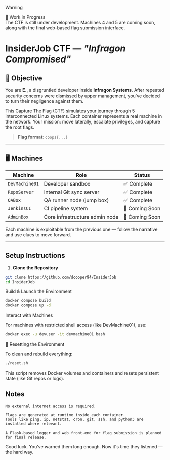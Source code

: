 > [!WARNING]  
> 🚧 Work in Progress  
> The CTF is still under development. Machines 4 and 5 are coming soon, along with the final web-based flag submission interface.

# InsiderJob CTF — *"Infragon Compromised"*

## 🎯 Objective

You are **E.**, a disgruntled developer inside **Infragon Systems**. After repeated security concerns were dismissed by upper management, you've decided to turn their negligence against them.

This Capture The Flag (CTF) simulates your journey through 5 interconnected Linux systems. Each container represents a real machine in the network. Your mission: move laterally, escalate privileges, and capture the root flags.

> **Flag format**: `coops{...}`

---

## 🖥️ Machines

| Machine        | Role                          | Status        |
|----------------|-------------------------------|---------------|
| `DevMachine01` | Developer sandbox              | ✅ Complete   |
| `RepoServer`   | Internal Git sync server       | ✅ Complete   |
| `QABox`        | QA runner node (jump box)      | ✅ Complete   |
| `JenkinsCI`    | CI pipeline system             | 🚧 Coming Soon |
| `AdminBox`     | Core infrastructure admin node | 🚧 Coming Soon |

Each machine is exploitable from the previous one — follow the narrative and use clues to move forward.

---

## Setup Instructions

1. **Clone the Repository**

```bash
git clone https://github.com/dcooper94/InsiderJob
cd InsiderJob
```

   Build & Launch the Environment

```bash
docker compose build
docker compose up -d
```
   Interact with Machines

For machines with restricted shell access (like DevMachine01), use:

```bash
docker exec -u devuser -it devmachine01 bash
```
  
🔄 Resetting the Environment

To clean and rebuild everything:

```bash
./reset.sh
```

This script removes Docker volumes and containers and resets persistent state (like Git repos or logs).

## Notes

    No external internet access is required.

    Flags are generated at runtime inside each container.
    Tools like ping, ip, netstat, cron, git, ssh, and python3 are installed where relevant.

    A Flask-based logger and web front-end for flag submission is planned for final release.

Good luck.
You've warned them long enough.
Now it's time they listened — the hard way.

